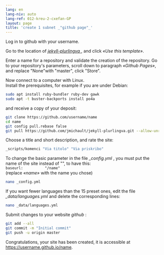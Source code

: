```yaml
---
lang: en
lang-niv: auto
lang-ref: 012-kreu-2-cxefan-GP
layout: page
title: 'create 1 subnet _"github page"_'
---
```


Log in to github with your username.  

Go to the location of [ _jekyll-plurlingva_ ](https://github.com/jmichault/jekyll-plurlingva), and click _«Use this template»_.

Enter a name for a repository and validate the creation of the repository.
Go to your repository's parameters, scroll down to paragraph _«Github Pages»_, and replace "None"with "master", click "Store".

Now connect to a computer with Linux.  
Install the prerequisites, for example if you are under Debian:
```bash
sudo apt install ruby-bundler ruby-dev gawk
sudo apt -t buster-backports install po4a
```

and receive a copy of your deposit:
```bash
git clone https://github.com/username/name
cd name
git config pull.rebase false
git pull https://github.com/jmichault/jekyll-plurlingva.git --allow-unrelated-histories
```

Choose a title and short description, and rate the site:
```bash
_scripts/komenci "Via titolo" "Via priskribo"
```

To change the basic parameter in the file _\_config.yml_ , you must put the name of the site instead of "", to have this:  
    `baseurl:          "/name"`  
    (replace _«name»_ with the name you chose)
```bash
nano _config.yml
```

If you want fewer languages ​​than the 15 preset ones, edit the file _\_data/languages.yml_ and delete the corresponding lines:
```bash
nano _data/languages.yml
```

Submit changes to your website _github_ :
```bash
git add --all
git commit -m "Initial commit"
git push -u origin master
```

Congratulations, your site has been created, it is accessible at https://username.github.io/name.

